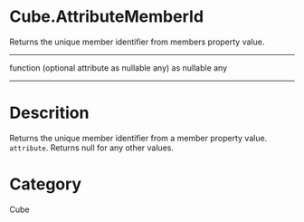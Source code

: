 ﻿# Cube.AttributeMemberId
Returns the unique member identifier from members property value.
***
function (optional attribute as nullable any) as nullable any
***
# Descrition 
Returns the unique member identifier from a member property value. <code>attribute</code>. Returns null for any other values.
# Category 
Cube
